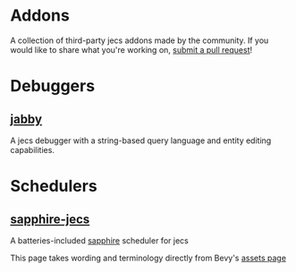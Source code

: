 # Addons
A collection of third-party jecs addons made by the community. If you would like to share what you're working on, [submit a pull request]()!

# Debuggers

## [jabby](https://github.com/alicesaidhi/jabby)

A jecs debugger with a string-based query language and entity editing capabilities.

# Schedulers

## [sapphire-jecs](https://github.com/Mark-Marks/sapphire/tree/main/crates/sapphire-jecs)

A batteries-included [sapphire](https://github.com/mark-marks/sapphire) scheduler for jecs

This page takes wording and terminology directly from Bevy's [assets page](https://bevyengine.org/assets/)
